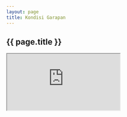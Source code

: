 ```yaml
---
layout: page
title: Kondisi Garapan
---
```


<section class="post">
    <h2>{{ page.title }}</h2>
<div id="naotimes">
    <script type="text/javascript" src="/assets/js/naoTimes.js"></script>
    <iframe id="naotimes-project" src="https://panel.naoti.me/embed?id=970006592173002852#accent=pink&dark=true">
    
</div>
</section>